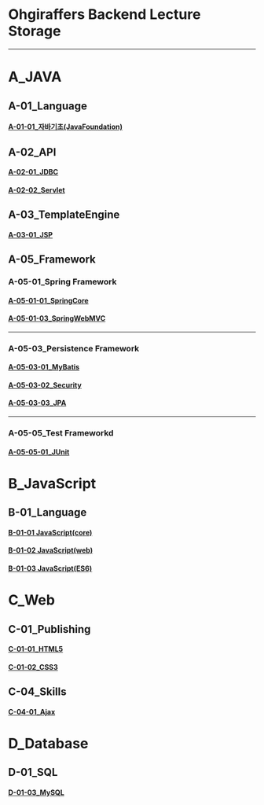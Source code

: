 # Ohgiraffers Backend Lecture Storage

---
# A_JAVA
## A-01_Language
#### [A-01-01_자바기초(JavaFoundation)](https://github.com/OhGiraffers/A-01-01_JavaFoundation)
## A-02_API
#### [A-02-01_JDBC](https://github.com/OhGiraffers/A-02-01_JDBC.git)
#### [A-02-02_Servlet](https://github.com/OhGiraffers/A-02-02_Servlet.git)
## A-03_TemplateEngine
#### [A-03-01_JSP](https://github.com/OhGiraffers/A-03-01_JSP.git)
## A-05_Framework
### A-05-01_Spring Framework
#### [A-05-01-01_SpringCore](https://github.com/OhGiraffers/A-05-01-01_Spring-Core)
#### [A-05-01-03_SpringWebMVC](https://github.com/OhGiraffers/A-05-01-03-Spring-WebMVC)
---
### A-05-03_Persistence Framework
#### [A-05-03-01_MyBatis](https://github.com/OhGiraffers/A-05-03-01_MyBatis.git)

#### [A-05-03-02_Security](https://github.com/OhGiraffers/A-05-02_SpringSecurity)

#### [A-05-03-03_JPA](https://github.com/OhGiraffers/A-05-03-03_JPA.git)
---
### A-05-05_Test Frameworkd
#### [A-05-05-01_JUnit](https://github.com/OhGiraffers/A-05-05-01_JUnit)

# B_JavaScript
## B-01_Language
#### [B-01-01 JavaScript(core)](https://github.com/OhGiraffers/B-01-01_JavaScript_core)
#### [B-01-02 JavaScript(web)](https://github.com/OhGiraffers/B-01-02_JavaScript_web)
#### [B-01-03 JavaScript(ES6)](https://github.com/OhGiraffers/B-01-03_JavaScript_ES6)

# C_Web
## C-01_Publishing
#### [C-01-01_HTML5](https://github.com/OhGiraffers/C-01-01_HTML5)
#### [C-01-02_CSS3](https://github.com/OhGiraffers/C-01-02_CSS3)
## C-04_Skills
#### [C-04-01_Ajax](https://github.com/OhGiraffers/C-04-01_Ajax)

# D_Database
## D-01_SQL
#### [D-01-03_MySQL](https://github.com/OhGiraffers/D-01-03_MySQL)
